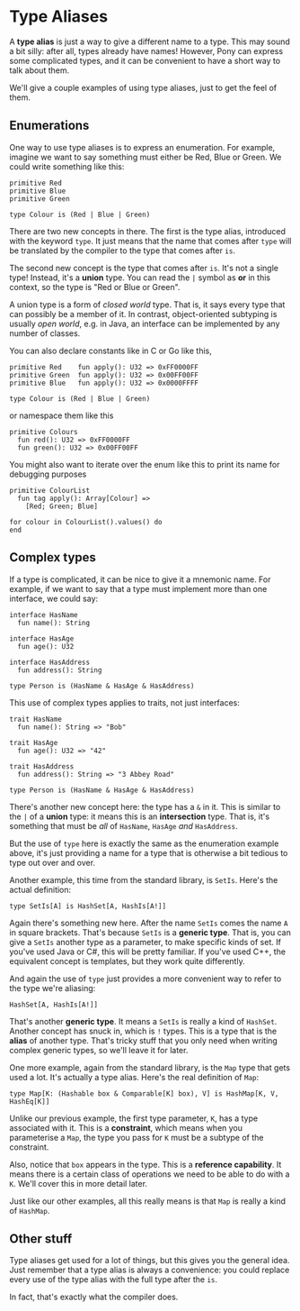 # Type Aliases

A __type alias__ is just a way to give a different name to a type. This may sound a bit silly: after all, types already have names! However, Pony can express some complicated types, and it can be convenient to have a short way to talk about them.

We'll give a couple examples of using type aliases, just to get the feel of them.

## Enumerations

One way to use type aliases is to express an enumeration. For example, imagine we want to say something must either be Red, Blue or Green. We could write something like this:

```pony
primitive Red
primitive Blue
primitive Green

type Colour is (Red | Blue | Green)
```

There are two new concepts in there. The first is the type alias, introduced with the keyword `type`. It just means that the name that comes after `type` will be translated by the compiler to the type that comes after `is`.

The second new concept is the type that comes after `is`. It's not a single type! Instead, it's a __union__ type. You can read the `|` symbol as __or__ in this context, so the type is "Red or Blue or Green".

A union type is a form of _closed world_ type. That is, it says every type that can possibly be a member of it. In contrast, object-oriented subtyping is usually _open world_, e.g. in Java, an interface can be implemented by any number of classes.

You can also declare constants like in C or Go like this,
```pony
primitive Red    fun apply(): U32 => 0xFF0000FF
primitive Green  fun apply(): U32 => 0x00FF00FF
primitive Blue   fun apply(): U32 => 0x0000FFFF

type Colour is (Red | Blue | Green)
```

or namespace them like this
```pony
primitive Colours
  fun red(): U32 => 0xFF0000FF
  fun green(): U32 => 0x00FF00FF
```

You might also want to iterate over the enum like this to print its name for debugging purposes
```pony
primitive ColourList
  fun tag apply(): Array[Colour] =>
    [Red; Green; Blue]

for colour in ColourList().values() do
end
```

## Complex types

If a type is complicated, it can be nice to give it a mnemonic name. For example, if we want to say that a type must implement more than one interface, we could say:

```pony
interface HasName
  fun name(): String

interface HasAge
  fun age(): U32

interface HasAddress
  fun address(): String

type Person is (HasName & HasAge & HasAddress)
```

This use of complex types applies to traits, not just interfaces:

```pony
trait HasName
  fun name(): String => "Bob"

trait HasAge
  fun age(): U32 => "42"

trait HasAddress
  fun address(): String => "3 Abbey Road"

type Person is (HasName & HasAge & HasAddress)
```

There's another new concept here: the type has a `&` in it. This is similar to the `|` of a __union__ type: it means this is an __intersection__ type. That is, it's something that must be _all_ of `HasName`, `HasAge` _and_ `HasAddress`.

But the use of `type` here is exactly the same as the enumeration example above, it's just providing a name for a type that is otherwise a bit tedious to type out over and over.

Another example, this time from the standard library, is `SetIs`. Here's the actual definition:

```pony
type SetIs[A] is HashSet[A, HashIs[A!]]
```

Again there's something new here. After the name `SetIs` comes the name `A` in square brackets. That's because `SetIs` is a __generic type__. That is, you can give a `SetIs` another type as a parameter, to make specific kinds of set. If you've used Java or C#, this will be pretty familiar. If you've used C++, the equivalent concept is templates, but they work quite differently.

And again the use of `type` just provides a more convenient way to refer to the type we're aliasing:

```pony
HashSet[A, HashIs[A!]]
```

That's another __generic type__. It means a `SetIs` is really a kind of `HashSet`. Another concept has snuck in, which is `!` types. This is a type that is the __alias__ of another type. That's tricky stuff that you only need when writing complex generic types, so we'll leave it for later.

One more example, again from the standard library, is the `Map` type that gets used a lot. It's actually a type alias. Here's the real definition of `Map`:

```pony
type Map[K: (Hashable box & Comparable[K] box), V] is HashMap[K, V, HashEq[K]]
```

Unlike our previous example, the first type parameter, `K`, has a type associated with it. This is a __constraint__, which means when you parameterise a `Map`, the type you pass for `K` must be a subtype of the constraint.

Also, notice that `box` appears in the type. This is a __reference capability__. It means there is a certain class of operations we need to be able to do with a `K`. We'll cover this in more detail later.

Just like our other examples, all this really means is that `Map` is really a kind of `HashMap`.

## Other stuff

Type aliases get used for a lot of things, but this gives you the general idea. Just remember that a type alias is always a convenience: you could replace every use of the type alias with the full type after the `is`.

In fact, that's exactly what the compiler does.

